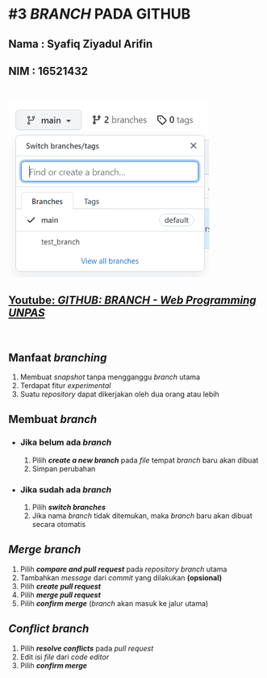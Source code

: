 # #3 _BRANCH_ PADA GITHUB

## Nama : Syafiq Ziyadul Arifin
## NIM  : 16521432
<p>&nbsp;</p>

![](https://raw.githubusercontent.com/Safiqq/Tugas1-SEKURO_Programming-16521432/main/images/branch.png)
## [__Youtube__: _GITHUB: BRANCH - Web Programming UNPAS_](https://www.youtube.com/watch?v=k1QXd-8VbPY&list=PLFIM0718LjIVknj6sgsSceMqlq242-jNf)
<p>&nbsp;</p>

## Manfaat _branching_
1. Membuat _snapshot_ tanpa mengganggu _branch_ utama
2. Terdapat fitur _experimental_
3. Suatu _repository_ dapat dikerjakan oleh dua orang atau lebih

## Membuat _branch_
- ### Jika belum ada _branch_
    1. Pilih ___create a new branch___ pada _file_ tempat _branch_ baru akan dibuat
    2. Simpan perubahan
- ### Jika sudah ada _branch_
    1. Pilih ___switch branches___
    2. Jika nama _branch_ tidak ditemukan, maka _branch_ baru akan dibuat secara otomatis

## _Merge branch_
1. Pilih ___compare and pull request___ pada _repository branch_ utama
2. Tambahkan _message_ dari _commit_ yang dilakukan __(opsional)__
3. Pilih ___create pull request___
3. Pilih ___merge pull request___ 
5. Pilih ___confirm merge___ (_branch_ akan masuk ke jalur utama)

## _Conflict branch_
1. Pilih ___resolve conflicts___ pada _pull request_
2. Edit isi _file_ dari _code editor_
3. Pilih ___confirm merge___